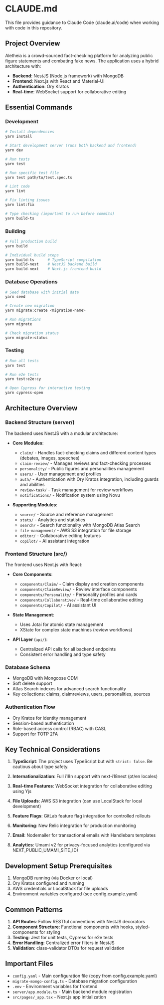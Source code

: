 # CLAUDE.md

This file provides guidance to Claude Code (claude.ai/code) when working with code in this repository.

## Project Overview

Aletheia is a crowd-sourced fact-checking platform for analyzing public figure statements and combating fake news. The application uses a hybrid architecture with:
- **Backend**: NestJS (Node.js framework) with MongoDB
- **Frontend**: Next.js with React and Material-UI
- **Authentication**: Ory Kratos
- **Real-time**: WebSocket support for collaborative editing

## Essential Commands

### Development
```bash
# Install dependencies
yarn install

# Start development server (runs both backend and frontend)
yarn dev

# Run tests
yarn test

# Run specific test file
yarn test path/to/test.spec.ts

# Lint code
yarn lint

# Fix linting issues
yarn lint:fix

# Type checking (important to run before commits)
yarn build-ts
```

### Building
```bash
# Full production build
yarn build

# Individual build steps
yarn build-ts      # TypeScript compilation
yarn build-nest    # NestJS backend build
yarn build-next    # Next.js frontend build
```

### Database Operations
```bash
# Seed database with initial data
yarn seed

# Create new migration
yarn migrate:create <migration-name>

# Run migrations
yarn migrate

# Check migration status
yarn migrate:status
```

### Testing
```bash
# Run all tests
yarn test

# Run e2e tests
yarn test:e2e:cy

# Open Cypress for interactive testing
yarn cypress-open
```

## Architecture Overview

### Backend Structure (server/)
The backend uses NestJS with a modular architecture:

- **Core Modules**:
  - `claim/` - Handles fact-checking claims and different content types (debates, images, speeches)
  - `claim-review/` - Manages reviews and fact-checking processes
  - `personality/` - Public figures and personalities management
  - `users/` - User management and profiles
  - `auth/` - Authentication with Ory Kratos integration, including guards and abilities
  - `review-task/` - Task management for review workflows
  - `notifications/` - Notification system using Novu

- **Supporting Modules**:
  - `source/` - Source and reference management
  - `stats/` - Analytics and statistics
  - `search/` - Search functionality with MongoDB Atlas Search
  - `file-management/` - AWS S3 integration for file storage
  - `editor/` - Collaborative editing features
  - `copilot/` - AI assistant integration

### Frontend Structure (src/)
The frontend uses Next.js with React:

- **Core Components**:
  - `components/Claim/` - Claim display and creation components
  - `components/ClaimReview/` - Review interface components
  - `components/Personality/` - Personality profiles and cards
  - `components/Collaborative/` - Real-time collaborative editing
  - `components/Copilot/` - AI assistant UI

- **State Management**:
  - Uses Jotai for atomic state management
  - XState for complex state machines (review workflows)

- **API Layer** (`api/`):
  - Centralized API calls for all backend endpoints
  - Consistent error handling and type safety

### Database Schema
- MongoDB with Mongoose ODM
- Soft delete support
- Atlas Search indexes for advanced search functionality
- Key collections: claims, claimreviews, users, personalities, sources

### Authentication Flow
- Ory Kratos for identity management
- Session-based authentication
- Role-based access control (RBAC) with CASL
- Support for TOTP 2FA

## Key Technical Considerations

1. **TypeScript**: The project uses TypeScript but with `strict: false`. Be cautious about type safety.

2. **Internationalization**: Full i18n support with next-i18next (pt/en locales)

3. **Real-time Features**: WebSocket integration for collaborative editing using Yjs

4. **File Uploads**: AWS S3 integration (can use LocalStack for local development)

5. **Feature Flags**: GitLab feature flag integration for controlled rollouts

6. **Monitoring**: New Relic integration for production monitoring

7. **Email**: Nodemailer for transactional emails with Handlebars templates

8. **Analytics**: Umami v2 for privacy-focused analytics (configured via NEXT_PUBLIC_UMAMI_SITE_ID)

## Development Setup Prerequisites

1. MongoDB running (via Docker or local)
2. Ory Kratos configured and running
3. AWS credentials or LocalStack for file uploads
4. Environment variables configured (see config.example.yaml)

## Common Patterns

1. **API Routes**: Follow RESTful conventions with NestJS decorators
2. **Component Structure**: Functional components with hooks, styled-components for styling
3. **Testing**: Jest for unit tests, Cypress for e2e tests
4. **Error Handling**: Centralized error filters in NestJS
5. **Validation**: class-validator DTOs for request validation

## Important Files

- `config.yaml` - Main configuration file (copy from config.example.yaml)
- `migrate-mongo-config.ts` - Database migration configuration
- `.env` - Environment variables for frontend
- `server/app.module.ts` - Main backend module registration
- `src/pages/_app.tsx` - Next.js app initialization